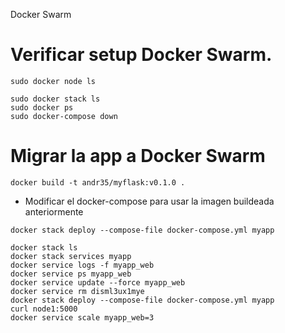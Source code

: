 Docker Swarm

# Verificar setup Docker Swarm.
```
sudo docker node ls
```

```
sudo docker stack ls
sudo docker ps
sudo docker-compose down
```

# Migrar la app a Docker Swarm

```
docker build -t andr35/myflask:v0.1.0 .
```
* Modificar el docker-compose  para usar la imagen buildeada anteriormente
```
docker stack deploy --compose-file docker-compose.yml myapp
```

```
docker stack ls
docker stack services myapp
docker service logs -f myapp_web
docker service ps myapp_web
docker service update --force myapp_web
docker service rm disml3ux1mye
docker stack deploy --compose-file docker-compose.yml myapp
curl node1:5000
docker service scale myapp_web=3
```

